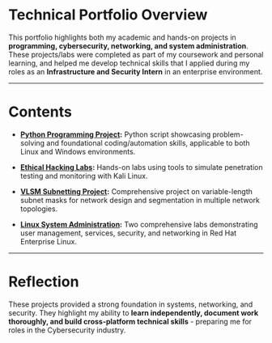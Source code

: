 # Technical Portfolio Overview

This portfolio highlights both my academic and hands-on projects in **programming, cybersecurity, networking, and system administration**.
These projects/labs were completed as part of my coursework and personal learning, and helped me develop technical skills that I applied during my roles as an **Infrastructure and Security Intern** in an enterprise environment.

---

# Contents
- **[Python Programming Project](./python-project/):** Python script showcasing problem-solving and foundational coding/automation skills, applicable to both Linux and Windows environments.

- **[Ethical Hacking Labs](./ethical-hacking-labs/):** Hands-on labs using tools to simulate penetration testing and monitoring with Kali Linux.

- **[VLSM Subnetting Project](./vlsm-project/):** Comprehensive project on variable-length subnet masks for network design and segmentation in multiple network topologies.
- **[Linux System Administration](./linux-admin/):** Two comprehensive labs demonstrating user management, services, security, and networking in Red Hat Enterprise Linux.

---

# Reflection
These projects provided a strong foundation in systems, networking, and security. They highlight my ability to **learn independently, document work thoroughly, and build cross-platform technical skills** - preparing me for roles in the Cybersecurity industry.

